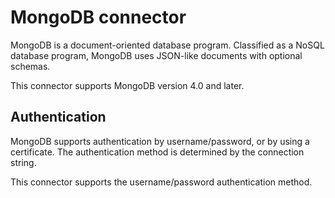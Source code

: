 # MongoDB connector

MongoDB is a document-oriented database program. Classified as a NoSQL database program, MongoDB uses JSON-like documents with optional schemas.

This connector supports MongoDB version 4.0 and later.

## Authentication

MongoDB supports authentication by username/password, or by using a certificate. The authentication method is determined by the connection string.

This connector supports the username/password authentication method.